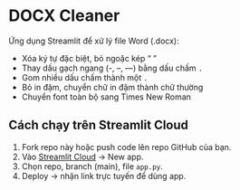 # DOCX Cleaner

Ứng dụng Streamlit để xử lý file Word (.docx):

- Xóa ký tự đặc biệt, bỏ ngoặc kép “ ”
- Thay dấu gạch ngang (-, –, —) bằng dấu chấm `.`
- Gom nhiều dấu chấm thành một `.`
- Bỏ in đậm, chuyển chữ in đậm thành chữ thường
- Chuyển font toàn bộ sang Times New Roman

## Cách chạy trên Streamlit Cloud
1. Fork repo này hoặc push code lên repo GitHub của bạn.
2. Vào [Streamlit Cloud](https://share.streamlit.io) → New app.
3. Chọn repo, branch (main), file `app.py`.
4. Deploy → nhận link trực tuyến để dùng app.
